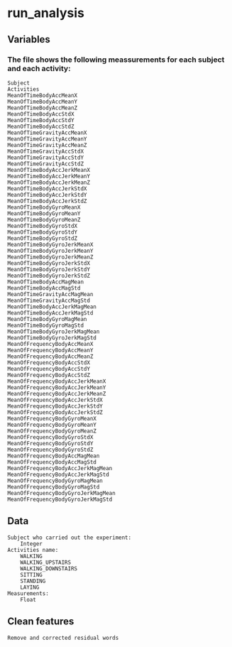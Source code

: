 # run_analysis

## Variables

### The file shows the following meassurements for each subject and each activity:

	Subject
	Activities
	MeanOfTimeBodyAccMeanX
	MeanOfTimeBodyAccMeanY
	MeanOfTimeBodyAccMeanZ
	MeanOfTimeBodyAccStdX
	MeanOfTimeBodyAccStdY
	MeanOfTimeBodyAccStdZ
	MeanOfTimeGravityAccMeanX
	MeanOfTimeGravityAccMeanY
	MeanOfTimeGravityAccMeanZ
	MeanOfTimeGravityAccStdX
	MeanOfTimeGravityAccStdY
	MeanOfTimeGravityAccStdZ
	MeanOfTimeBodyAccJerkMeanX
	MeanOfTimeBodyAccJerkMeanY
	MeanOfTimeBodyAccJerkMeanZ
	MeanOfTimeBodyAccJerkStdX
	MeanOfTimeBodyAccJerkStdY
	MeanOfTimeBodyAccJerkStdZ
	MeanOfTimeBodyGyroMeanX
	MeanOfTimeBodyGyroMeanY
	MeanOfTimeBodyGyroMeanZ
	MeanOfTimeBodyGyroStdX
	MeanOfTimeBodyGyroStdY
	MeanOfTimeBodyGyroStdZ
	MeanOfTimeBodyGyroJerkMeanX
	MeanOfTimeBodyGyroJerkMeanY
	MeanOfTimeBodyGyroJerkMeanZ
	MeanOfTimeBodyGyroJerkStdX
	MeanOfTimeBodyGyroJerkStdY
	MeanOfTimeBodyGyroJerkStdZ
	MeanOfTimeBodyAccMagMean
	MeanOfTimeBodyAccMagStd
	MeanOfTimeGravityAccMagMean
	MeanOfTimeGravityAccMagStd
	MeanOfTimeBodyAccJerkMagMean
	MeanOfTimeBodyAccJerkMagStd
	MeanOfTimeBodyGyroMagMean
	MeanOfTimeBodyGyroMagStd
	MeanOfTimeBodyGyroJerkMagMean
	MeanOfTimeBodyGyroJerkMagStd
	MeanOfFrequencyBodyAccMeanX
	MeanOfFrequencyBodyAccMeanY
	MeanOfFrequencyBodyAccMeanZ
	MeanOfFrequencyBodyAccStdX
	MeanOfFrequencyBodyAccStdY
	MeanOfFrequencyBodyAccStdZ
	MeanOfFrequencyBodyAccJerkMeanX
	MeanOfFrequencyBodyAccJerkMeanY
	MeanOfFrequencyBodyAccJerkMeanZ
	MeanOfFrequencyBodyAccJerkStdX
	MeanOfFrequencyBodyAccJerkStdY
	MeanOfFrequencyBodyAccJerkStdZ
	MeanOfFrequencyBodyGyroMeanX
	MeanOfFrequencyBodyGyroMeanY
	MeanOfFrequencyBodyGyroMeanZ
	MeanOfFrequencyBodyGyroStdX
	MeanOfFrequencyBodyGyroStdY
	MeanOfFrequencyBodyGyroStdZ
	MeanOfFrequencyBodyAccMagMean
	MeanOfFrequencyBodyAccMagStd
	MeanOfFrequencyBodyAccJerkMagMean
	MeanOfFrequencyBodyAccJerkMagStd
	MeanOfFrequencyBodyGyroMagMean
	MeanOfFrequencyBodyGyroMagStd
	MeanOfFrequencyBodyGyroJerkMagMean
	MeanOfFrequencyBodyGyroJerkMagStd
  
    
## Data

    Subject who carried out the experiment:
        Integer
    Activities name:
        WALKING
        WALKING_UPSTAIRS
        WALKING_DOWNSTAIRS
        SITTING
        STANDING
        LAYING
    Measurements:
        Float

## Clean features

    Remove and corrected residual words
